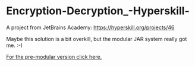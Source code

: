 # Encryption-Decryption_-Hyperskill-

A project from JetBrains Academy:
https://hyperskill.org/projects/46

Maybe this solution is a bit overkill, but the modular JAR system really got me. :-)

[For the pre-modular version click here.](https://github.com/hu-zza/Encryption-Decryption_-Hyperskill-/commit/54cab46007c1039e5a65fd6c916a1ae67a81f536) 
